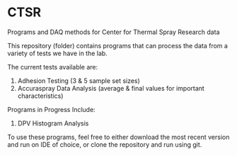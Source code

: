 # CTSR
Programs and DAQ methods for Center for Thermal Spray Research data

This repository (folder) contains programs that can process the data from a variety of tests we have in the lab. 

The current tests available are:
1) Adhesion Testing (3 & 5 sample set sizes)
2) Accuraspray Data Analysis (average & final values for important characteristics)

Programs in Progress Include:
1) DPV Histogram Analysis

To use these programs, feel free to either download the most recent version and run on IDE of choice, or clone the repository and run using git.

